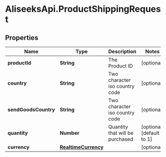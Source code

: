 # AliseeksApi.ProductShippingRequest

## Properties
Name | Type | Description | Notes
------------ | ------------- | ------------- | -------------
**productId** | **String** | The Product ID  | [optional] 
**country** | **String** | Two character iso country code  | [optional] 
**sendGoodsCountry** | **String** | Two character iso country code  | [optional] 
**quantity** | **Number** | Quantity that will be purchased  | [optional] [default to 1]
**currency** | [**RealtimeCurrency**](RealtimeCurrency.md) |  | [optional] 


